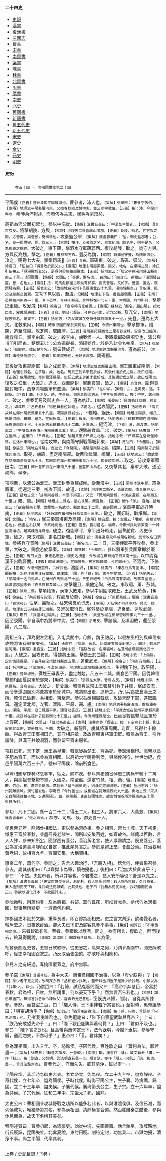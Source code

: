  



#### 二十四史

*   [史記](../a01/a01.md)
*   [漢書](../a02/a02.md)
*   [後漢書](../a03/a03.md)
*   [三國志](../a04/a04.md)
*   [晉書](../a05/a05.md)
*   [宋書](../a06/a06.md)
*   [南齊書](../a07/a07.md)
*   [梁書](../a08/a08.md)
*   [陳書](../a09/a09.md)
*   [魏書](../a10/a10.md)
*   [北齊書](../a11/a11.md)
*   [周書](../a12/a12.md)
*   [隋書](../a13/a13.md)
*   [南史](../a14/a14.md)
*   [北史](../a15/a15.md)
*   [舊唐書](../a16/a16.md)
*   [新唐書](../a17/a17.md)
*   [舊五代史](../a18/a18.md)
*   [新五代史](../a19/a19.md)
*   [宋史](../a20/a20.md)
*   [遼史](../a21/a21.md)
*   [金史](../a22/a22.md)
*   [元史](../a23/a23.md)
*   [明史](../a24/a24.md)


##### 史記
　　 `卷五十四 ‧ 曹相國世家第二十四`

* * *

平陽侯`【正義】晉州城即平陽故城也。`曹參者，沛人也。`【集解】張華曰：「曹參字敬伯。」【索隱】地理志平陽縣屬河東。又按春秋緯及博物志，並云參字敬伯。【正義】按：沛，今徐州縣也。`秦時為沛獄掾，而蕭何為主吏，居縣為豪吏矣。

高祖為沛公而初起也，參以中涓從。`【集解】漢書音義曰：「中涓如中謁者。」【索隱】涓音古玄反。`將擊胡陵、方與，`【索隱】地理志二縣皆屬山陽郡。【正義】胡陵，縣名，在方與之南。方音房，與音預，兗州縣也。`攻秦監公軍，`【集解】漢書音義曰：「監，御史監郡者；公，名。秦一郡置守、尉、監三人。」【索隱】按注，公者監之名，然本紀泗川監名平，則平是名，公為相尊之稱也。`大破之。東下薛，擊泗水守軍薛郭西。復攻胡陵，取之。徙守方與。方與反為魏，擊之。`【正義】曹參擊方與。`豐反為魏，`【索隱】時雍齒守豐，為魏反沛公。`攻之。賜爵七大夫。擊秦司馬𡰱`【正義】音夷。`軍碭東，破之，取碭、狐父、`【集解】徐廣曰：「伍被曰『吳濞敗於狐父』。」【索隱】地理志碭屬梁國。狐父，地名，在梁碭之閒。徐氏引伍被云「吳濞敗於狐父」，是吳與梁相拒而敗處。【正義】括地志云：「狐父亭在宋州碭山縣東南三十里。」`祁善置。`【集解】文穎曰：「善置，置名也。」晉灼曰：「祁音坻。孫檢曰『漢謂驛曰置。善，名也』。」【索隱】按：司馬彪郡國志穀熟有祁亭。劉氏音遲，又如字。善置，置名，漢謂驛為置。【正義】括地志云：「故祁城在宋州下邑縣東北四十九里，漢祁城縣也。」言取碭、狐父及祁縣之善置。`又攻下邑以西，至虞，`【索隱】地理志下邑、虞皆屬梁國。【正義】宋州下邑縣在州東百一十里。漢下邑城，今碭山縣是。虞城縣在州北五十里，古虞國，商均所封。`擊章邯車騎。攻爰戚`【集解】徐廣曰：「宣帝時有爰戚侯。」【索隱】蘇林云「縣名，屬山陽」。按功臣表，爰戚侯趙成。【正義】音寂。劉音七歷反。今在兗州南，近亢父縣。`及亢父，`【索隱】地理志縣名，屬東平。【正義】括地志：「亢父故城在兗州任城縣南五十一里。」`先登。遷為五大夫。北救東阿，`【索隱】時章邯圍田榮於東阿也。【正義】今濟州東阿也。`擊章邯軍，陷陳，追至濮陽。攻定陶，取臨濟。`【正義】淄州高苑縣西北二里有狄故城，安帝改曰臨濟。`南救雍丘。擊李由軍，破之，殺李由，虜秦候一人。秦將章邯破殺項梁也，沛公與項羽引而東。楚懷王以沛公為碭郡長，將碭郡兵。於是乃封參為執帛，`【集解】張晏曰：「孤卿也。或曰楚官名。」`號曰建成君。`【索隱】地理志建成縣屬沛郡。`遷為戚公，`【索隱】謂遷參為戚令。　【正義】即爰戚縣也，是時屬沛郡。`屬碭郡。

其後從攻東郡尉軍，破之成武南。`【索隱】地理志成武縣屬山陽。`擊王離軍成陽南，`【索隱】地理志縣名，在濟陰。成，地名。周武王封弟季載於成，其後代遷於成之陽，故曰成陽。【正義】成陽故城，濮州雷澤縣是。史記云武王封弟季載於成。其後遷於成之陽，故曰成陽也。`復攻之杠里，大破之。追北，西至開封，擊趙賁軍，破之，`【索隱】賁音奔。`圍趙賁開封城中。西擊將楊熊軍於曲遇，`【集解】徐廣曰：「在中牟。【索隱】曲，丘禹反。遇，牛凶反。【正義】曲，丘羽反。遇，牛恭反。司馬彪郡國志云「中牟有曲遇聚」。按：中牟，鄭州縣也。`破之，虜秦司馬及御史各一人。遷為執珪。`【集解】張晏曰：「侯伯執珪以朝，位比之。」如淳曰：「呂氏春秋『得伍員者位執珪』。古爵名。」`從攻陽武，`【正義】括地志云：「陽武故城在鄭州陽武縣東北十八里，漢陽武縣城也。」`下轘轅、緱氏，`【索隱】地理志陽武、緱氏二縣屬河南。轘轅，道名，在緱氏南。　【正義】緱氏，洛州縣也。括地志云：「轘轅故關在洛州緱氏縣東南四十里。十三州志云轘轅道凡十二曲，是險道。」`絕河津，`【正義】津，濟渡處。括地志云：「平陰故津在洛州洛陽縣東北五十里。」`還擊趙賁軍尸北，破之。`【集解】徐廣曰：「尸在偃師。」孟康曰：「尸鄉北。」【正義】破趙賁軍於尸鄉之北也。括地志云：「尸鄉亭在洛州偃師縣，在洛州東南也。」`從南攻犨，與南陽守齮戰陽城郭東，`【集解】應劭曰：「今赭陽。」【索隱】徐廣云「陽城在南陽」，應劭云「今赭陽」。赭陽是南陽之縣。`陷陳，`【正義】陷南陽守於陽城郭東也。`取宛，虜齮，盡定南陽郡。從西攻武關、嶢關，`【正義】括地志云：「故武關在商州商洛縣東九十里。藍田關在雍州藍田縣東南九十里，即秦嶢關也。」`取之。前攻秦軍藍田南，`【正義】雍州藍田縣在州東南八十里，因藍田山為名。`又夜擊其北，秦軍大破，遂至咸陽，滅秦。

項羽至，以沛公為漢王。漢王封參為建成侯。從至漢中，`【正義】梁州本漢中郡。`遷為將軍。從還定三秦，初攻下辯、故道、`【索隱】地理志二縣名，皆屬武都。辯音皮莧反。【正義】括地志云：「成州同谷縣，本漢下辯道。」又云：「鳳州兩當縣，本漢故道縣，在州西五十里。」`雍、斄。`【索隱】地理志二縣名，屬右扶風。斄音胎。　【正義】斄作「邰」，音貽。括地志云：「故雍縣南七里。故斄城一名武功，縣西南二十二里，古邰國也。」`擊章平軍於好畤南，`【正義】括地志云：「好畤城在雍州好畤縣東南十三里。」`破之，圍好畤，取壤鄉。`【集解】文穎曰：「地名。」`擊三秦軍壤東及高櫟，`【索隱】櫟音歷。按：文穎云「壤鄉、高櫟皆地名也」。然盡在右扶風，今其地闕也。【正義】音歷。皆村邑名。壤鄉，今雍州武功縣東南一十餘里高壤坊，是高櫟近壤鄉也。`破之。復圍章平，章平出好畤走。因擊趙賁、內史保軍，破之。東取咸陽，更名曰新城。`【索隱】按：漢書高帝元年咸陽名新城，武帝改名曰渭城。`參將兵守景陵`【集解】漢書音義曰：「縣名也。」`二十日，三秦使章平等攻參，參出擊，大破之。賜食邑於寧秦。`【集解】蘇林曰：「今華陰。」`參以將軍引兵圍章邯於廢丘。`【正義】周曰犬丘，秦更名廢丘，漢更名槐里，今故城在雍州始平縣東南十里。`以中尉從漢王出臨晉關。`【正義】即蒲津關也，在臨晉縣。故言臨晉關，今在同州也。`至河內，下脩武，`【正義】今懷州獲嘉縣，古脩武也。`渡圍津，`【集解】徐廣曰：「東郡白馬有圍津。」【索隱】顧氏按：水經注白馬津有韋鄉、韋津城。「圍」與「韋」同，古今字變爾。　【正義】括地志云：「黎陽津一名白馬津，在滑州白馬縣北三十里。帝王世紀云『白馬縣南有韋城，故豕韋國也』。續漢書郡國志云『白馬縣有韋城』。」`東擊龍且、項他定陶，破之。東取碭、蕭、彭城。`【正義】徐州二縣。`擊項籍軍，漢軍大敗走。參以中尉圍取雍丘。王武反於黃，`【集解】徐廣曰：「內黃縣有黃澤。」`程處反於燕，`【集解】徐廣曰：「東郡燕縣。」駰案：漢書音義曰「皆漢將」。`往擊，盡破之。柱天侯反於衍氏，`【索隱】天柱侯不知其誰封。衍氏，魏邑。地理志云天柱在廬江潛縣。`又進破取衍氏。擊羽嬰於昆陽，追至葉。還攻武彊，`【集解】瓚曰：「武彊城在陽武。」【正義】括地志云：「武彊故城在鄭州管城縣東北三十一里。」`因至滎陽。參自漢中為將軍中尉，從`【索隱】才用反。`擊諸侯，及項羽敗，還至滎陽，凡二歲。

高祖三年，拜為假左丞相，入屯兵關中。月餘，魏王豹反，以假左丞相別與韓信東攻魏將軍孫遫軍東張，`【集解】徐廣曰：「張者，地名。功臣表有張侯毛澤之。」駰按：蘇林曰屬河東。【索隱】遫音速。【正義】括地志云：「張陽故城一名東張城，在蒲州虞鄉縣西北四十里。」`大破之。因攻安邑，得魏將王襄。擊魏王於曲陽，`【正義】括地志云：「上曲陽，定州恆陽縣是。下曲陽在定州鼓城縣西五里。」`追至武垣，`【集解】徐廣曰：「河東有垣縣。」【正義】括地志云：「武垣縣，今瀛州城是。地理志云武垣縣屬涿郡也。」`生得魏王豹。取平陽，`【正義】晉州城是。`得魏王母妻子，盡定魏地，凡五十二城。賜食邑平陽。因從韓信擊趙相國夏說軍於鄔東，`【集解】徐廣曰：「鄔縣在太原。音烏古反。」【索隱】地理志鄔，太原縣名。音烏古反。`大破之，斬夏說。韓信與故常山王張耳引兵下井陘，擊成安君，而令參還圍趙別將戚將軍於鄔城中。戚將軍出走，追斬之。乃引兵詣敖倉漢王之所。韓信已破趙，為相國，東擊齊。參以右丞相屬韓信，攻破齊歷下軍，遂取臨菑。還定濟北郡，攻著、漯陰、平原、鬲、盧。`【索隱】地理志著縣屬濟南，盧縣屬泰山，漯陰、平原、鬲三縣屬平原。漯音吐答反。【正義】括地志云：「平原故城在德州平原縣東南十里。故鬲城在德州安德縣西北十五里。」盧縣，今濟州理縣是也。`已而從韓信擊龍且軍於上假密，`【集解】文穎曰：「或以為高密。」【索隱】漢書亦作「假密」。按：下定齊七十縣，則上假密非高密，亦是齊地，今闕。`大破之，斬龍且，虜其將軍周蘭。定齊，凡得七十餘縣。得故齊王田廣相田光，其守相許章，及故齊膠東將軍田旣。韓信為齊王，引兵詣陳，與漢王共破項羽，而參留平齊未服者。

項籍已死，天下定，漢王為皇帝，韓信徙為楚王，齊為郡。參歸漢相印。高帝以長子肥為齊王，而以參為齊相國。以高祖六年賜爵列侯，與諸侯剖符，世世勿絕。食邑平陽萬六百三十戶，號曰平陽侯，除前所食邑。

以齊相國擊陳豨將張春軍，破之。黥布反，參以齊相國從悼惠王將兵車騎十二萬人，與高祖會擊黥布軍，大破之。南至蘄，還定竹邑、相、蕭、留。`【索隱】地理志蘄、竹邑、相、蕭四縣屬沛。韋昭云「留今屬彭城」，則漢初亦屬沛也。【正義】括地志云：「徐州符離縣城，漢竹邑城也。李奇云『今竹邑也』。故相城在符離縣西北九十里。輿地志云『宋共公自睢陽徙相子城，又還睢陽』。蕭，徐州縣，古蕭叔國城也。故留城在徐州沛縣東南五十里，張良所封。」`

參功：凡下二國，縣一百二十二；得王二人，相三人，將軍六人，大莫敖、`【集解】漢書音義曰：「楚之卿號。」`郡守、司馬、候、御史各一人。

孝惠帝元年，除諸侯相國法，更以參為齊丞相。參之相齊，齊七十城。天下初定，悼惠王富於春秋，參盡召長老諸生，問所以安集百姓，如齊故俗。諸儒以百數，言人人殊，參未知所定。聞膠西有蓋公，善治黃老言，使人厚幣請之。旣見蓋公，蓋公為言治道貴清靜而民自定，推此類具言之。參於是避正堂，舍蓋公焉。其治要用黃老術，故相齊九年，齊國安集，大稱賢相。

惠帝二年，蕭何卒。參聞之，告舍人趣治行，「吾將入相」。居無何，使者果召參。參去，屬其後相曰：「以齊獄市為寄，慎勿擾也。」後相曰：「治無大於此者乎？」參曰：「不然。夫獄市者，所以并容也，今君擾之，姦人安所容也？吾是以先之。」`【集解】漢書音義曰：「夫獄市兼受善惡，若窮極，姦人無所容竄；姦人無所容竄，久且為亂。秦人極刑而天下畔，孝武峻法而獄繁，此其效也。老子曰『我無為而民自化，我好靜而民自正』。參欲以道化其本，不欲擾其末。」`

參始微時，與蕭何善；及為將相，有郤。至何且死，所推賢唯參。參代何為漢相國，舉事無所變更，一遵蕭何約束。

擇郡國吏木詘於文辭，重厚長者，即召除為丞相史。吏之言文刻深，欲務聲名者，輙斥去之。日夜飲醇酒。卿大夫已下吏及賔客見參不事事，`【集解】如淳曰：「不事丞相之事。」`來者皆欲有言。至者，參輙飲以醇酒，間之，欲有所言，復飲之，醉而後去，終莫得開說，`【集解】如淳曰：「開謂有所啟白。」`以為常。

相舍後園近吏舍，吏舍日飲歌呼。從吏惡之，無如之何，乃請參游園中，聞吏醉歌呼，從吏幸相國召按之。乃反取酒張坐飲，亦歌呼與相應和。

參見人之有細過，專掩匿覆蓋之，府中無事。

參子窋`【索隱】音張律反。`為中大夫。惠帝怪相國不治事，以為「豈少朕與」？`【索隱】按少者不足之詞，故胡亥亦云「丞相豈少我哉」。蓋帝以丞相豈不是嫌少於我哉。小顏以為「我年少」，非也。`乃謂窋曰：「若歸，試私從容問而父曰：『高帝新弃羣臣，帝富於春秋，君為相，日飲，無所請事，何以憂天下乎？』然無言吾告若也。」`【索隱】謂惠帝語窋，無得言我告汝令諫汝父，當自云是己意也。`窋旣洗沐歸，間侍，自從其所諫參。參怒，而笞窋二百，曰：「趣入侍，天下事非若所當言也。」至朝時，惠帝讓參曰：「與窋胡治乎？`【集解】如淳曰：「猶言用窋為治。」【索隱】按：胡，何也，言語參「何為治窋」也。`乃者我使諫君也。」參免冠謝曰：「陛下自察聖武孰與高帝？」上曰：「朕乃安敢望先帝乎！」曰：「陛下觀臣能孰與蕭何賢？」上曰：「君似不及也。」參曰：「陛下言之是也。且高帝與蕭何定天下，法令旣明，今陛下垂拱，參等守職，遵而勿失，不亦可乎？」惠帝曰：「善。君休矣！」

參為漢相國，出入三年。卒，謚懿侯。子窋代侯。百姓歌之曰：「蕭何為法，顜若畫一；`【集解】徐廣曰：「顜音古項反，一音較。」【索隱】覯，漢書作「講」，故文穎云「講，一作『較』」。按：訓直，又訓明，言法明直若畫一也。覯音講，亦作「覯」。小顏云「講，和也。畫一，言其法整齊也」。`曹參代之，守而勿失。載其清浄，民以寧一。」

平陽侯窋，高后時為御史大夫。孝文帝立，免為侯。立二十九年卒，謚為靜侯。子奇代侯，立七年卒，謚為簡侯。子時代侯。時尚平陽公主，生子襄。時病癘，歸國。立二十三年卒，謚夷侯。子襄代侯。襄尚衞長公主，生子宗。立十六年卒，謚為共侯。子宗代侯。征和二年中，宗坐太子死，國除。

太史公曰：曹相國參攻城野戰之功所以能多若此者，以與淮陰侯俱。及信已滅，而列侯成功，唯獨參擅其名。參為漢相國，清靜極言合道。然百姓離秦之酷後，參與休息無為，故天下俱稱其美矣。

索隱述贊曰：曹參初起，為沛豪吏。始從中涓，先圖善置。執圭執帛，攻城略地。衍氏旣誅，昆陽失位。北禽夏說，東討田旣。剖符定封，功無與二。市獄勿擾，清浄不事。尚主平陽，代享其利。

* * *

[上卷](053.md) / [史記目錄](a01.md) / [下卷](055.md) /

    